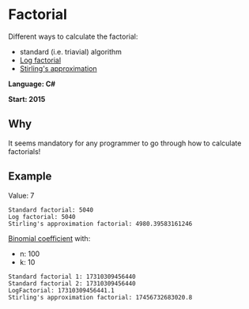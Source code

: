 # Factorial
Different ways to calculate the factorial:

* standard (i.e. triavial) algorithm
* [Log factorial](https://www.johndcook.com/blog/2010/08/16/how-to-compute-log-factorial/)
* [Stirling's approximation](https://en.wikipedia.org/wiki/Stirling%27s_approximation)

**Language: C#**

**Start: 2015**

## Why
It seems mandatory for any programmer to go through how to calculate factorials!

## Example

Value: 7

```
Standard factorial: 5040
Log factorial: 5040
Stirling's approximation factorial: 4980.39583161246
```

[Binomial coefficient](https://en.wikipedia.org/wiki/Binomial_coefficient) with:

* n: 100
* k: 10

```
Standard factorial 1: 17310309456440
Standard factorial 2: 17310309456440
LogFactorial: 17310309456441.1
Stirling's approximation factorial: 17456732683020.8
```


